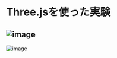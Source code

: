 # Three.jsを使った実験
![image](https://user-images.githubusercontent.com/119906452/231324212-cc0e36ab-5b81-41b6-9f5d-4cb0e95c08aa.png)
 ----------------------
![image](https://user-images.githubusercontent.com/119906452/231324297-1aa4de3c-f541-4f38-bffc-fb83c2edfb43.png)
